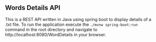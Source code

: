 ## Words Details API

This is a REST API written in Java using spring boot to display details of a .txt file. To run the application execute the `./mvnw spring-boot:run` command in the root directory and navigate to http://localhost:8080/WordDetails in your browser. 